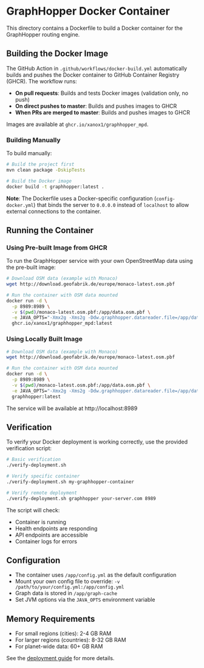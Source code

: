# GraphHopper Docker Container

This directory contains a Dockerfile to build a Docker container for the GraphHopper routing engine.

## Building the Docker Image

The GitHub Action in `.github/workflows/docker-build.yml` automatically builds and pushes the Docker container to GitHub Container Registry (GHCR). The workflow runs:

- **On pull requests**: Builds and tests Docker images (validation only, no push)
- **On direct pushes to master**: Builds and pushes images to GHCR  
- **When PRs are merged to master**: Builds and pushes images to GHCR

Images are available at `ghcr.io/xanox1/graphhopper_mpd`.

### Building Manually

To build manually:

```bash
# Build the project first
mvn clean package -DskipTests

# Build the Docker image
docker build -t graphhopper:latest .
```

**Note**: The Dockerfile uses a Docker-specific configuration (`config-docker.yml`) that binds the server to `0.0.0.0` instead of `localhost` to allow external connections to the container.

## Running the Container

### Using Pre-built Image from GHCR

To run the GraphHopper service with your own OpenStreetMap data using the pre-built image:

```bash
# Download OSM data (example with Monaco)
wget http://download.geofabrik.de/europe/monaco-latest.osm.pbf

# Run the container with OSM data mounted
docker run -d \
  -p 8989:8989 \
  -v $(pwd)/monaco-latest.osm.pbf:/app/data.osm.pbf \
  -e JAVA_OPTS="-Xmx2g -Xms2g -Ddw.graphhopper.datareader.file=/app/data.osm.pbf" \
  ghcr.io/xanox1/graphhopper_mpd:latest
```

### Using Locally Built Image

```bash
# Download OSM data (example with Monaco)
wget http://download.geofabrik.de/europe/monaco-latest.osm.pbf

# Run the container with OSM data mounted
docker run -d \
  -p 8989:8989 \
  -v $(pwd)/monaco-latest.osm.pbf:/app/data.osm.pbf \
  -e JAVA_OPTS="-Xmx2g -Xms2g -Ddw.graphhopper.datareader.file=/app/data.osm.pbf" \
  graphhopper:latest
```

The service will be available at http://localhost:8989

## Verification

To verify your Docker deployment is working correctly, use the provided verification script:

```bash
# Basic verification
./verify-deployment.sh

# Verify specific container
./verify-deployment.sh my-graphhopper-container

# Verify remote deployment
./verify-deployment.sh graphhopper your-server.com 8989
```

The script will check:
- Container is running
- Health endpoints are responding
- API endpoints are accessible  
- Container logs for errors

## Configuration

- The container uses `/app/config.yml` as the default configuration
- Mount your own config file to override: `-v /path/to/your/config.yml:/app/config.yml`
- Graph data is stored in `/app/graph-cache`
- Set JVM options via the `JAVA_OPTS` environment variable

## Memory Requirements

- For small regions (cities): 2-4 GB RAM
- For larger regions (countries): 8-32 GB RAM
- For planet-wide data: 60+ GB RAM

See the [deployment guide](docs/core/deploy.md) for more details.